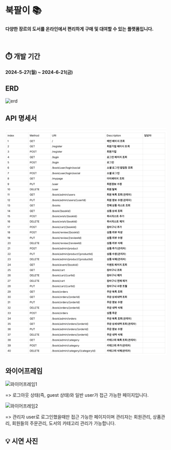 # 북팔이 📚
**다양한 장르의 도서를 온라인에서 편리하게 구매 및 대여할 수 있는 플랫폼입니다.**

<br />

## ⏱️ 개발 기간
**2024-5-27(월) ~ 2024-6-21(금)**

## ERD
![erd](https://github.com/Sojeonge/book-shopping-mall/assets/105636727/300d76ca-c165-4a76-a878-74f6b7926e0a)


## API 명세서
![제목 없음.png](%EC%A0%9C%EB%AA%A9%20%EC%97%86%EC%9D%8C.png)

## 와이어프레임
<img width="560" alt="와이어프레임1" src="https://github.com/Sojeonge/book-shopping-mall/assets/105636727/85750109-7a17-4214-a285-c309db274a60">


=> 로그아웃 상태(즉, guest 상태)와 일반 user가 접근 가능한 페이지입니다.

<img width="782" alt="와이어프레임2" src="https://github.com/Sojeonge/book-shopping-mall/assets/105636727/17885f3d-ed03-4d43-aa4f-25f5b670cd60">


=> 관리자 user로 로그인했을때만 접근 가능한 페이지이며 관리자는 회원관리, 상품관리, 회원들의 주문관리, 도서의 카테고리 관리가 가능합니다.

## 💡 시연 사진




